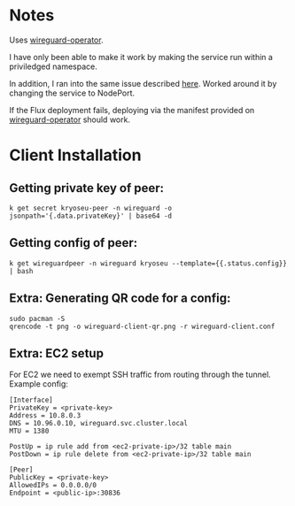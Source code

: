 # Notes

Uses [wireguard-operator](https://github.com/jodevsa/wireguard-operator).

I have only been able to make it work by making the service run within a priviledged namespace.

In addition, I ran into the same issue described [here](https://github.com/jodevsa/wireguard-operator/issues/148).
Worked around it by changing the service to NodePort.

If the Flux deployment fails, deploying via the manifest provided on [wireguard-operator](https://github.com/jodevsa/wireguard-operator) should work. 

# Client Installation

## Getting private key of peer:
```
k get secret kryoseu-peer -n wireguard -o jsonpath='{.data.privateKey}' | base64 -d
```

## Getting config of peer:

```
k get wireguardpeer -n wireguard kryoseu --template={{.status.config}} | bash
```

## Extra: Generating QR code for a config:
```
sudo pacman -S
qrencode -t png -o wireguard-client-qr.png -r wireguard-client.conf
```
## Extra: EC2 setup
For EC2 we need to exempt SSH traffic from routing through the tunnel. Example config:

```
[Interface]
PrivateKey = <private-key>
Address = 10.8.0.3
DNS = 10.96.0.10, wireguard.svc.cluster.local
MTU = 1380

PostUp = ip rule add from <ec2-private-ip>/32 table main
PostDown = ip rule delete from <ec2-private-ip>/32 table main

[Peer]
PublicKey = <private-key>
AllowedIPs = 0.0.0.0/0
Endpoint = <public-ip>:30836
```
